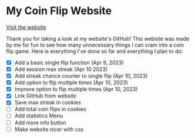 # My Coin Flip Website
[Visit the website](https://gamr5.github.io/coin-flip/)


Thank you for taking a look at my website's GitHub! This webiste was made by me for fun to see how many unnecessary things I can cram into a coin flip game. Here is everything I've done so far and everything I plan to do:

- [x] Add a basic single flip function (Apr 9, 2023)
- [x] Add session max streak (Apr 10 2023)
- [x] Add streak chance counter to single flip (Apr 10, 2023)
- [x] Add option to flip multiple times (Apr 10, 2023)
- [x] Improve option to flip multiple times (Apr 10, 2023)
- [x] Link GitHub from website
- [x] Save max streak in cookies
- [ ] Add total coin flips in cookies
- [ ] Add statistics Menu
- [ ] Add more info button
- [ ] Make website nicer with css
